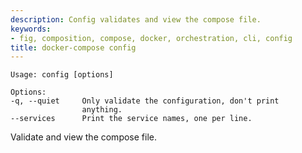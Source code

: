 ```yaml
---
description: Config validates and view the compose file.
keywords:
- fig, composition, compose, docker, orchestration, cli, config
title: docker-compose config
---
```


```:
Usage: config [options]

Options:
-q, --quiet     Only validate the configuration, don't print
                anything.
--services      Print the service names, one per line.
```

Validate and view the compose file.
